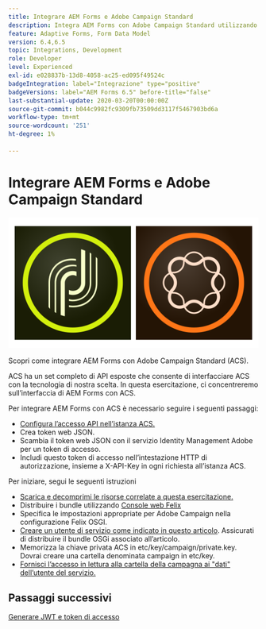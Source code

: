 ```yaml
---
title: Integrare AEM Forms e Adobe Campaign Standard
description: Integra AEM Forms con Adobe Campaign Standard utilizzando AEM Forms Form Data Model per recuperare informazioni sul profilo della campagna ACS, ecc.
feature: Adaptive Forms, Form Data Model
version: 6.4,6.5
topic: Integrations, Development
role: Developer
level: Experienced
exl-id: e028837b-13d8-4058-ac25-ed095f49524c
badgeIntegration: label="Integrazione" type="positive"
badgeVersions: label="AEM Forms 6.5" before-title="false"
last-substantial-update: 2020-03-20T00:00:00Z
source-git-commit: b044c9982fc9309fb73509dd3117f5467903bd6a
workflow-type: tm+mt
source-wordcount: '251'
ht-degree: 1%

---
```


# Integrare AEM Forms e Adobe Campaign Standard

![formsandcampaign](assets/helpx-cards-forms.png)

Scopri come integrare AEM Forms con Adobe Campaign Standard (ACS).

ACS ha un set completo di API esposte che consente di interfacciare ACS con la tecnologia di nostra scelta. In questa esercitazione, ci concentreremo sull’interfaccia di AEM Forms con ACS.

Per integrare AEM Forms con ACS è necessario seguire i seguenti passaggi:

* [Configura l’accesso API nell’istanza ACS.](https://experienceleague.adobe.com/docs/campaign-standard/using/working-with-apis/get-started-apis.html?lang=en)
* Crea token web JSON.
* Scambia il token web JSON con il servizio Identity Management Adobe per un token di accesso.
* Includi questo token di accesso nell’intestazione HTTP di autorizzazione, insieme a X-API-Key in ogni richiesta all’istanza ACS.

Per iniziare, segui le seguenti istruzioni

* [Scarica e decomprimi le risorse correlate a questa esercitazione.](assets/aem-forms-and-acs-bundles.zip)
* Distribuire i bundle utilizzando [Console web Felix](http://localhost:4502/system/console/bundles)
* Specifica le impostazioni appropriate per Adobe Campaign nella configurazione Felix OSGI.
* [Creare un utente di servizio come indicato in questo articolo](/help/forms/adaptive-forms/service-user-tutorial-develop.md). Assicurati di distribuire il bundle OSGi associato all’articolo.
* Memorizza la chiave privata ACS in etc/key/campaign/private.key. Dovrai creare una cartella denominata campaign in etc/key.
* [Fornisci l’accesso in lettura alla cartella della campagna ai &quot;dati&quot; dell’utente del servizio.](http://localhost:4502/useradmin)

## Passaggi successivi

[Generare JWT e token di accesso](partone.md)
